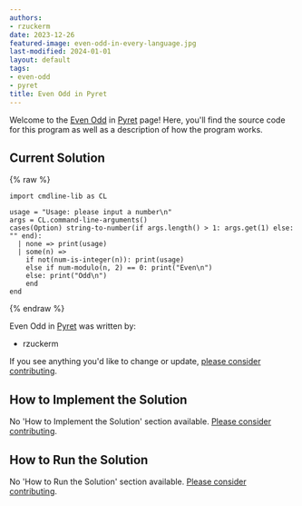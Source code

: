 ```yaml
---
authors:
- rzuckerm
date: 2023-12-26
featured-image: even-odd-in-every-language.jpg
last-modified: 2024-01-01
layout: default
tags:
- even-odd
- pyret
title: Even Odd in Pyret
---
```


Welcome to the [Even Odd](https://sampleprograms.io/projects/even-odd) in [Pyret](https://sampleprograms.io/languages/pyret) page! Here, you'll find the source code for this program as well as a description of how the program works.

## Current Solution

{% raw %}

```pyret
import cmdline-lib as CL

usage = "Usage: please input a number\n"
args = CL.command-line-arguments()
cases(Option) string-to-number(if args.length() > 1: args.get(1) else: "" end):
  | none => print(usage)
  | some(n) =>
    if not(num-is-integer(n)): print(usage)
    else if num-modulo(n, 2) == 0: print("Even\n")
    else: print("Odd\n")
    end
end

```

{% endraw %}

Even Odd in [Pyret](https://sampleprograms.io/languages/pyret) was written by:

- rzuckerm

If you see anything you'd like to change or update, [please consider contributing](https://github.com/TheRenegadeCoder/sample-programs).

## How to Implement the Solution

No 'How to Implement the Solution' section available. [Please consider contributing](https://github.com/TheRenegadeCoder/sample-programs-website).

## How to Run the Solution

No 'How to Run the Solution' section available. [Please consider contributing](https://github.com/TheRenegadeCoder/sample-programs-website).